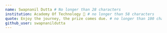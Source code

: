 ```yaml
---
name: Swapnanil Dutta # No longer than 28 characters
institution: Academy Of Technology 🚩 # no longer than 58 characters
quote: Enjoy the journey, the prize comes due. # no longer than 100 characters, avoid using quotes(") to guarantee the format remains the same.
github_user: swapnanildutta
---
```


